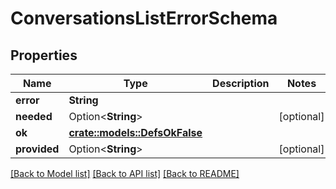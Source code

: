 # ConversationsListErrorSchema

## Properties

Name | Type | Description | Notes
------------ | ------------- | ------------- | -------------
**error** | **String** |  | 
**needed** | Option<**String**> |  | [optional]
**ok** | [**crate::models::DefsOkFalse**](defs_ok_false.md) |  | 
**provided** | Option<**String**> |  | [optional]

[[Back to Model list]](../README.md#documentation-for-models) [[Back to API list]](../README.md#documentation-for-api-endpoints) [[Back to README]](../README.md)


